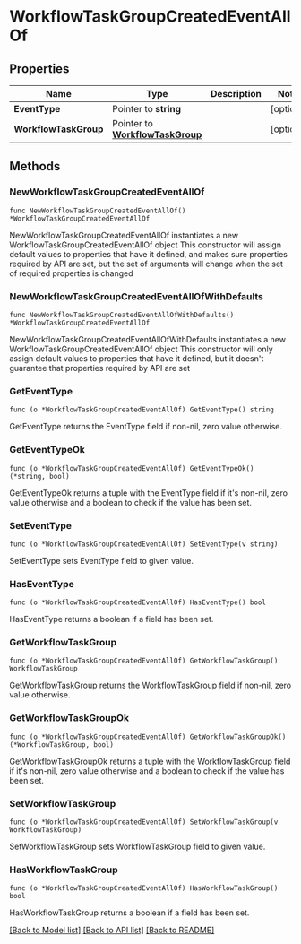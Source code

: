 # WorkflowTaskGroupCreatedEventAllOf

## Properties

Name | Type | Description | Notes
------------ | ------------- | ------------- | -------------
**EventType** | Pointer to **string** |  | [optional] 
**WorkflowTaskGroup** | Pointer to [**WorkflowTaskGroup**](WorkflowTaskGroup.md) |  | [optional] 

## Methods

### NewWorkflowTaskGroupCreatedEventAllOf

`func NewWorkflowTaskGroupCreatedEventAllOf() *WorkflowTaskGroupCreatedEventAllOf`

NewWorkflowTaskGroupCreatedEventAllOf instantiates a new WorkflowTaskGroupCreatedEventAllOf object
This constructor will assign default values to properties that have it defined,
and makes sure properties required by API are set, but the set of arguments
will change when the set of required properties is changed

### NewWorkflowTaskGroupCreatedEventAllOfWithDefaults

`func NewWorkflowTaskGroupCreatedEventAllOfWithDefaults() *WorkflowTaskGroupCreatedEventAllOf`

NewWorkflowTaskGroupCreatedEventAllOfWithDefaults instantiates a new WorkflowTaskGroupCreatedEventAllOf object
This constructor will only assign default values to properties that have it defined,
but it doesn't guarantee that properties required by API are set

### GetEventType

`func (o *WorkflowTaskGroupCreatedEventAllOf) GetEventType() string`

GetEventType returns the EventType field if non-nil, zero value otherwise.

### GetEventTypeOk

`func (o *WorkflowTaskGroupCreatedEventAllOf) GetEventTypeOk() (*string, bool)`

GetEventTypeOk returns a tuple with the EventType field if it's non-nil, zero value otherwise
and a boolean to check if the value has been set.

### SetEventType

`func (o *WorkflowTaskGroupCreatedEventAllOf) SetEventType(v string)`

SetEventType sets EventType field to given value.

### HasEventType

`func (o *WorkflowTaskGroupCreatedEventAllOf) HasEventType() bool`

HasEventType returns a boolean if a field has been set.

### GetWorkflowTaskGroup

`func (o *WorkflowTaskGroupCreatedEventAllOf) GetWorkflowTaskGroup() WorkflowTaskGroup`

GetWorkflowTaskGroup returns the WorkflowTaskGroup field if non-nil, zero value otherwise.

### GetWorkflowTaskGroupOk

`func (o *WorkflowTaskGroupCreatedEventAllOf) GetWorkflowTaskGroupOk() (*WorkflowTaskGroup, bool)`

GetWorkflowTaskGroupOk returns a tuple with the WorkflowTaskGroup field if it's non-nil, zero value otherwise
and a boolean to check if the value has been set.

### SetWorkflowTaskGroup

`func (o *WorkflowTaskGroupCreatedEventAllOf) SetWorkflowTaskGroup(v WorkflowTaskGroup)`

SetWorkflowTaskGroup sets WorkflowTaskGroup field to given value.

### HasWorkflowTaskGroup

`func (o *WorkflowTaskGroupCreatedEventAllOf) HasWorkflowTaskGroup() bool`

HasWorkflowTaskGroup returns a boolean if a field has been set.


[[Back to Model list]](../README.md#documentation-for-models) [[Back to API list]](../README.md#documentation-for-api-endpoints) [[Back to README]](../README.md)


